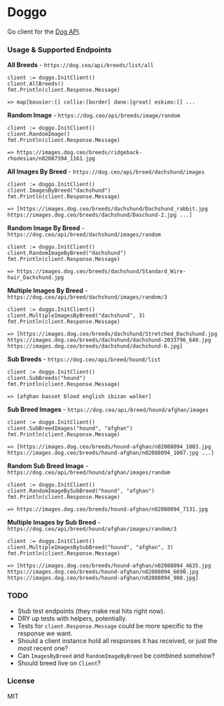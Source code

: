 # Doggo

Go client for the [Dog API](https://dog.ceo/dog-api/).

### Usage & Supported Endpoints

**All Breeds** - `https://dog.ceo/api/breeds/list/all`

  ```
  client := doggo.InitClient()
  client.AllBreeds()
  fmt.Println(client.Response.Message)

  => map[bouvier:[] collie:[border] dane:[great] eskimo:[] ...
  ```

**Random Image** - `https://dog.ceo/api/breeds/image/random`

  ```
  client := doggo.InitClient()
  client.RandomImage()
  fmt.Println(client.Response.Message)

  => https://images.dog.ceo/breeds/ridgeback-rhodesian/n02087394_1161.jpg
  ```

**All Images By Breed** - `https://dog.ceo/api/breed/dachshund/images`

  ```
  client := doggo.InitClient()
  client.ImagesByBreed("dachshund")
  fmt.Println(client.Response.Message)

  => [https://images.dog.ceo/breeds/dachshund/Dachshund_rabbit.jpg https://images.dog.ceo/breeds/dachshund/Daschund-2.jpg ...]
  ```

**Random Image By Breed** - `https://dog.ceo/api/breed/dachshund/images/random`

  ```
  client := doggo.InitClient()
  client.RandomImageByBreed("dachshund")
  fmt.Println(client.Response.Message)

  => https://images.dog.ceo/breeds/dachshund/Standard_Wire-hair_Dachshund.jpg
  ```

**Multiple Images By Breed** - `https://dog.ceo/api/breed/dachshund/images/random/3`

  ```
  client := doggo.InitClient()
  client.MultipleImagesByBreed("dachshund", 3)
  fmt.Println(client.Response.Message)

  => [https://images.dog.ceo/breeds/dachshund/Stretched_Dachshund.jpg https://images.dog.ceo/breeds/dachshund/dachshund-2033796_640.jpg https://images.dog.ceo/breeds/dachshund/dachshund-6.jpg]
  ```

**Sub Breeds** - `https://dog.ceo/api/breed/hound/list`

  ```
  client := doggo.InitClient()
  client.SubBreeds("hound")
  fmt.Println(client.Response.Message)

  => [afghan basset blood english ibizan walker]
  ```

**Sub Breed Images** - `https://dog.ceo/api/breed/hound/afghan/images`

  ```
  client := doggo.InitClient()
  client.SubBreedImages("hound", "afghan")
  fmt.Println(client.Response.Message)

  => [https://images.dog.ceo/breeds/hound-afghan/n02088094_1003.jpg https://images.dog.ceo/breeds/hound-afghan/n02088094_1007.jpg ...]
  ```

**Random Sub Breed Image** - `https://dog.ceo/api/breed/hound/afghan/images/random`

  ```
  client := doggo.InitClient()
  client.RandomImageBySubBreed("hound", "afghan")
  fmt.Println(client.Response.Message)

  => https://images.dog.ceo/breeds/hound-afghan/n02088094_7131.jpg
  ```

**Multiple Images by Sub Breed** - `https://dog.ceo/api/breed/hound/afghan/images/random/3`

  ```
  client := doggo.InitClient()
  client.MultipleImagesBySubBreed("hound", "afghan", 3)
  fmt.Println(client.Response.Message)

  => [https://images.dog.ceo/breeds/hound-afghan/n02088094_4635.jpg https://images.dog.ceo/breeds/hound-afghan/n02088094_6690.jpg https://images.dog.ceo/breeds/hound-afghan/n02088094_988.jpg]
  ```

### TODO

* Stub test endpoints (they make real hits right now).
* DRY up tests with helpers, potentially.
* Tests for `client.Response.Message` could be more specific to the response we want.
* Should a client instance hold all responses it has received, or just the most
recent one?
* Can `ImagesByBreed` and `RandomImageByBreed` be combined somehow?
* Should breed live on `Client`?

### License

MIT
